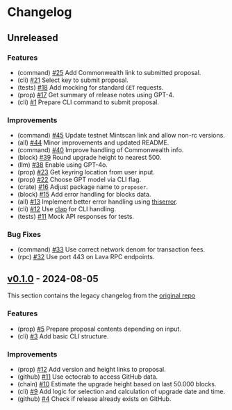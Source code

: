 # Changelog

## Unreleased

### Features

- (command) [#25](https://github.com/evmos/proposer/pull/25) Add Commonwealth link to submitted proposal.
- (cli) [#21](https://github.com/evmos/proposer/pull/21) Select key to submit proposal.
- (tests) [#18](https://github.com/evmos/proposer/pull/18) Add mocking for standard `GET` requests.
- (prop) [#17](https://github.com/evmos/proposer/pull/17) Get summary of release notes using GPT-4.
- (cli) [#1](https://github.com/evmos/proposer/pull/1) Prepare CLI command to submit proposal.

### Improvements

- (command) [#45](https://github.com/evmos/proposer/pull/45) Update testnet Mintscan link and allow non-rc versions.
- (all) [#44](https://github.com/evmos/proposer/pull/44) Minor improvements and updated README.
- (command) [#40](https://github.com/evmos/proposer/pull/40) Improve handling of Commonwealth info.
- (block) [#39](https://github.com/evmos/proposer/pull/39) Round upgrade height to nearest 500.
- (llm) [#38](https://github.com/evmos/proposer/pull/38) Enable using GPT-4o.
- (prop) [#23](https://github.com/evmos/proposer/pull/23) Get keyring location from user input.
- (prop) [#22](https://github.com/evmos/proposer/pull/22) Choose GPT model via CLI flag.
- (crate) [#16](https://github.com/evmos/proposer/pull/16) Adjust package name to `proposer`.
- (block) [#15](https://github.com/evmos/proposer/pull/15) Add error handling for blocks data.
- (all) [#13](https://github.com/evmos/proposer/pull/13) Implement better error handling using [thiserror](https://github.com/dtolnay/thiserror).
- (cli) [#12](https://github.com/evmos/proposer/pull/12) Use [clap](https://github.com/clap-rs/clap) for CLI handling.
- (tests) [#11](https://github.com/evmos/proposer/pull/11) Mock API responses for tests.

### Bug Fixes

- (command) [#33](https://github.com/evmos/proposer/pull/33) Use correct network denom for transaction fees.
- (rpc) [#32](https://github.com/evmos/proposer/pull/32) Use port 443 on Lava RPC endpoints.

## [v0.1.0](https://github.com/evmos/proposer/releases/tag/v0.1.0) - 2024-08-05

This section contains the legacy changelog from the [original repo](https://github.com/MalteHerrmann/upgrade-helper)

### Features

- (prop) [#5](https://github.com/MalteHerrmann/upgrade-helper/pull/5) Prepare proposal contents depending on input.
- (cli) [#3](https://github.com/MalteHerrmann/upgrade-helper/pull/3) Add basic CLI structure.

### Improvements

- (prop) [#12](https://github.com/MalteHerrmann/upgrade-helper/pull/12) Add version and height links to proposal.
- (github) [#11](https://github.com/MalteHerrmann/upgrade-helper/pull/11) Use octocrab to access GitHub data.
- (chain) [#10](https://github.com/MalteHerrmann/upgrade-helper/pull/10) Estimate the upgrade height based on last 50.000 blocks.
- (cli) [#9](https://github.com/MalteHerrmann/upgrade-helper/pull/9) Add logic for selection and calculation of upgrade date and time.
- (github) [#4](https://github.com/MalteHerrmann/upgrade-helper/pull/4) Check if release already exists on GitHub.
